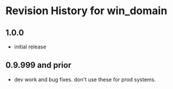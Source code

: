 # Revision History for win_domain

## 1.0.0

* initial release

## 0.9.999 and prior

* dev work and bug fixes.  don't use these for prod systems.
